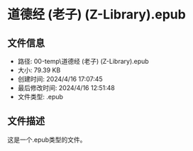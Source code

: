 ﻿# 道德经 (老子) (Z-Library).epub

## 文件信息
- 路径: 00-temp\道德经 (老子) (Z-Library).epub
- 大小: 79.39 KB
- 创建时间: 2024/4/16 17:07:45
- 最后修改时间: 2024/4/16 12:51:48
- 文件类型: .epub

## 文件描述
这是一个.epub类型的文件。

